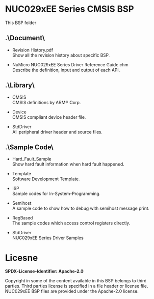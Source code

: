 # NUC029xEE Series CMSIS BSP

This BSP folder

## .\Document\


- Revision History.pdf<br>
	Show all the revision history about specific BSP.

- NuMicro NUC029xEE Series Driver Reference Guide.chm<br>
	Describe the definition, input and output of each API.

## .\Library\


- CMSIS<br>
	CMSIS definitions by ARM® Corp.

- Device<br>
	CMSIS compliant device header file.

- StdDriver<br>
	All peripheral driver header and source files.

## .\Sample Code\


- Hard\_Fault\_Sample<br>
	Show hard fault information when hard fault happened.

- Template<br>
	Software Development Template.

- ISP<br>
	Sample codes for In-System-Programming.

- Semihost<br>
	A sample code to show how to debug with semihost message print.

- RegBased<br>
	The sample codes which access control registers directly.

- StdDriver<br>
	NUC029xEE Series Driver Samples


# Licesne

**SPDX-License-Identifier: Apache-2.0**

Copyright in some of the content available in this BSP belongs to third parties.
Third parties license is specified in a file header or license file.
NUC029xEE BSP files are provided under the Apache-2.0 license.

